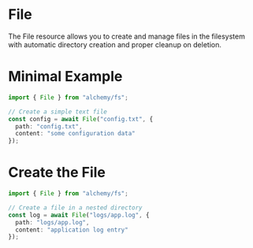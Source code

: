 # File

The File resource allows you to create and manage files in the filesystem with automatic directory creation and proper cleanup on deletion.

# Minimal Example

```ts
import { File } from "alchemy/fs";

// Create a simple text file
const config = await File("config.txt", {
  path: "config.txt",
  content: "some configuration data"
});
```

# Create the File

```ts
import { File } from "alchemy/fs";

// Create a file in a nested directory
const log = await File("logs/app.log", {
  path: "logs/app.log",
  content: "application log entry"
});
```